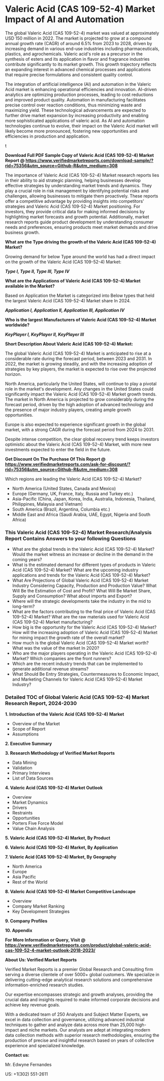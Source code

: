 <meta name="title" content="Global Valeric Acid (CAS 109-52-4) Market Impact of AI and Automation"><meta name="description" content="The global Valeric Acid (CAS 109-52-4) market was valued at approximately USD 150 million in 2022. The market is projected to grow at a compound annual growth rate (CA"><meta name="title" content="Valeric Acid (CAS 109-52-4) Market Size, Share, Scope, Trends, Growth, Opportunities, Analysis, Forecast"><h1>Valeric Acid (CAS 109-52-4) Market Impact of AI and Automation</h1><p>The global Valeric Acid (CAS 109-52-4) market was valued at approximately USD 150 million in 2022. The market is projected to grow at a compound annual growth rate (CAGR) of around 6.5% from 2023 to 2028, driven by increasing demand in various end-use industries including pharmaceuticals, plastics, and agrochemicals. Valeric acid's role as a precursor in the synthesis of esters and its application in flavor and fragrance industries contribute significantly to its market growth. This growth trajectory reflects an expanding interest in advanced chemical processes and applications that require precise formulations and consistent quality control.</p><p>The integration of artificial intelligence (AI) and automation in the Valeric Acid market is enhancing operational efficiencies and innovation. AI-driven analytics are optimizing production processes, leading to cost reductions and improved product quality. Automation in manufacturing facilitates precise control over reaction conditions, thus minimizing waste and maximizing yield. These technological advancements are expected to further drive market expansion by increasing productivity and enabling more sophisticated applications of valeric acid. As AI and automation technologies continue to evolve, their impact on the Valeric Acid market will likely become more pronounced, fostering new opportunities and efficiencies in production and application.</p>t</p><p id="" class=""><strong>Download Full PDF Sample Copy of Valeric Acid (CAS 109-52-4) Market Report @ <a href="https://www.verifiedmarketreports.com/download-sample/?rid=75356&utm_source=Github-R&utm_medium=308" target="_blank">https://www.verifiedmarketreports.com/download-sample/?rid=75356&utm_source=Github-R&utm_medium=308</a></strong></p><p>The importance of&nbsp;Valeric Acid (CAS 109-52-4) Market research reports lies in their ability to aid strategic planning, helping businesses develop effective strategies by understanding market trends and dynamics. They play a crucial role in risk management by identifying potential risks and challenges, allowing businesses to mitigate them proactively. These reports offer a competitive advantage by providing insights into competitors' strategies and Valeric Acid (CAS 109-52-4) Market positioning. For investors, they provide critical data for making informed decisions by highlighting market forecasts and growth potential. Additionally, market research reports guide product development by understanding consumer needs and preferences, ensuring products meet market demands and drive business growth.</p><p><strong>What are the&nbsp;Type driving the growth of the Valeric Acid (CAS 109-52-4) Market?</strong></p><p id="" class="">Growing demand for below Type around the world has had a direct impact on the growth of the Valeric Acid (CAS 109-52-4) Market:</p><em><strong>Type I, Type II, Type III, Type IV</strong></em></p><strong>What are the&nbsp;Applications&nbsp;of Valeric Acid (CAS 109-52-4) Market available in the Market?</strong></p><p id="" class="">Based on Application the Market is categorized into Below types that held the largest Valeric Acid (CAS 109-52-4) Market share In 2024.</p><em><strong>Application I, Application II, Application III, Application IV</strong></em></p><strong>Who is the largest Manufacturers of Valeric Acid (CAS 109-52-4) Market worldwide?</strong></p><p><em><strong>KeyPlayer I, KeyPlayer II, KeyPlayer III</strong></em></p><p id="" class=""><strong>Short Description About Valeric Acid (CAS 109-52-4) Market:</strong></p><p>The global Valeric Acid (CAS 109-52-4) Market is anticipated to rise at a considerable rate during the forecast period, between 2023 and 2031. In 2022, the market is growing steadily, and with the increasing adoption of strategies by key players, the market is expected to rise over the projected horizon.</p><p>North America, particularly the United States, will continue to play a pivotal role in the market's development. Any changes in the United States could significantly impact the Valeric Acid (CAS 109-52-4) Market growth trends. The market in North America is projected to grow considerably during the forecast period, driven by the high adoption of advanced technology and the presence of major industry players, creating ample growth opportunities.</p><p>Europe is also expected to experience significant growth in the global market, with a strong CAGR during the forecast period from 2024 to 2031.</p><p>Despite intense competition, the clear global recovery trend keeps investors optimistic about the Valeric Acid (CAS 109-52-4) Market, with more new investments expected to enter the field in the future.</p><p id="" class=""><strong>Get Discount On The Purchase Of This Report @ <a href="https://www.verifiedmarketreports.com/ask-for-discount/?rid=75356&utm_source=Github-R&utm_medium=308" target="_blank">https://www.verifiedmarketreports.com/ask-for-discount/?rid=75356&utm_source=Github-R&utm_medium=308</a></strong></p>Which regions are leading the Valeric Acid (CAS 109-52-4) Market?</p><ul><li>North America (United States, Canada and Mexico)</li><li>Europe (Germany, UK, France, Italy, Russia and Turkey etc.)</li><li>Asia-Pacific (China, Japan, Korea, India, Australia, Indonesia, Thailand, Philippines, Malaysia and Vietnam)</li><li>South America (Brazil, Argentina, Columbia etc.)</li><li>Middle East and Africa (Saudi Arabia, UAE, Egypt, Nigeria and South Africa)</li></ul><h3 id="" class="">This Valeric Acid (CAS 109-52-4) Market Research/Analysis Report Contains Answers to your following Questions</h3><ul><li>What are the global trends in the Valeric Acid (CAS 109-52-4) Market? Would the market witness an increase or decline in the demand in the coming years?</li><li>What is the estimated demand for different types of products in Valeric Acid (CAS 109-52-4) Market? What are the upcoming industry applications and trends for the Valeric Acid (CAS 109-52-4) Market?</li><li>What Are Projections of Global Valeric Acid (CAS 109-52-4) Market Industry Considering Capacity, Production and Production Value? What Will Be the Estimation of Cost and Profit? What Will Be Market Share, Supply and Consumption? What about imports and Export?</li><li>Where will the strategic developments take the industry in the mid to long-term?</li><li>What are the factors contributing to the final price of Valeric Acid (CAS 109-52-4) Market? What are the raw materials used for Valeric Acid (CAS 109-52-4) Market manufacturing?</li><li>How big is the opportunity for the Valeric Acid (CAS 109-52-4) Market? How will the increasing adoption of Valeric Acid (CAS 109-52-4) Market for mining impact the growth rate of the overall market?</li><li>How much is the global Valeric Acid (CAS 109-52-4) Market worth? What was the value of the market In 2020?</li><li>Who are the major players operating in the Valeric Acid (CAS 109-52-4) Market? Which companies are the front runners?</li><li>Which are the recent industry trends that can be implemented to generate additional revenue streams?</li><li>What Should Be Entry Strategies, Countermeasures to Economic Impact, and Marketing Channels for Valeric Acid (CAS 109-52-4) Market Industry?</li></ul><h3 id="" class="">Detailed TOC of Global Valeric Acid (CAS 109-52-4) Market Research Report, 2024-2030</h3><p id="" class=""><strong>1. Introduction of the Valeric Acid (CAS 109-52-4) Market</strong></p><ul><li>Overview of the Market</li><li>Scope of Report</li><li>Assumptions</li></ul><p id="" class=""><strong>2. Executive Summary</strong></p><p id="" class=""><strong>3. Research Methodology of Verified Market Reports</strong></p><ul><li>Data Mining</li><li>Validation</li><li>Primary Interviews</li><li>List of Data Sources</li></ul><p id="" class=""><strong>4. Valeric Acid (CAS 109-52-4) Market Outlook</strong></p><ul><li>Overview</li><li>Market Dynamics</li><li>Drivers</li><li>Restraints</li><li>Opportunities</li><li>Porters Five Force Model</li><li>Value Chain Analysis</li></ul><p id="" class=""><strong>5. Valeric Acid (CAS 109-52-4) Market, By Product</strong></p><p id="" class=""><strong>6. Valeric Acid (CAS 109-52-4) Market, By Application</strong></p><p id="" class=""><strong>7. Valeric Acid (CAS 109-52-4) Market, By Geography</strong></p><ul><li>North America</li><li>Europe</li><li>Asia Pacific</li><li>Rest of the World</li></ul><p id="" class=""><strong>8. Valeric Acid (CAS 109-52-4) Market Competitive Landscape</strong></p><ul><li>Overview</li><li>Company Market Ranking</li><li>Key Development Strategies</li></ul><p id="" class=""><strong>9. Company Profiles</strong></p><p id="" class=""><strong>10. Appendix</strong></p><p id="" class=""><strong>For More Information or Query, Visit @ <a href="https://www.verifiedmarketreports.com/product/global-valeric-acid-cas-109-52-4-market-outlook-2018-2023/" target="_blank">https://www.verifiedmarketreports.com/product/global-valeric-acid-cas-109-52-4-market-outlook-2018-2023/</a></strong></p><p id="" class=""><strong>About Us: Verified Market Reports</strong></p><p id="" class="">Verified Market Reports is a premier Global Research and Consulting firm serving a diverse clientele of over 5000+ global customers. We specialize in delivering cutting-edge analytical research solutions and comprehensive information-enriched research studies.</p><p id="" class="">Our expertise encompasses strategic and growth analyses, providing the crucial data and insights required to make informed corporate decisions and achieve key revenue goals.</p><p id="" class="">With a dedicated team of 250 Analysts and Subject Matter Experts, we excel in data collection and governance, utilizing advanced industrial techniques to gather and analyze data across more than 25,000 high-impact and niche markets. Our analysts are adept at integrating modern data collection methods with superior research methodologies, ensuring the production of precise and insightful research based on years of collective experience and specialized knowledge.</p><p id="" class=""><strong>Contact us:</strong></p><p id="" class="">Mr. Edwyne Fernandes</p><p id="" class="">US: +1(302) 551-2611</p>